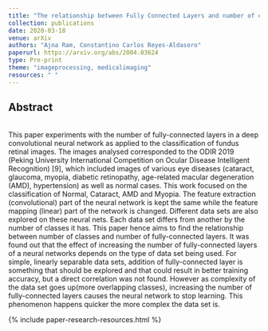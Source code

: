 ```yaml
---
title: "The relationship between Fully Connected Layers and number of classes for the analysis of retinal images"
collection: publications
date: 2020-03-18
venue: arXiv
authors: "Ajna Ram, Constantino Carlos Reyes-Aldasoro"
paperurl: https://arxiv.org/abs/2004.03624
type: Pre-print
theme: "imageprocessing, medicalimaging"
resources: " "
---
```

<h2> Abstract </h2>  <br>
This paper experiments with the number of fully-connected layers in a deep convolutional neural network as applied to the classification of fundus retinal images. The images analysed corresponded to the ODIR 2019 (Peking University International Competition on Ocular Disease Intelligent Recognition) [9], which included images of various eye diseases (cataract, glaucoma, myopia, diabetic retinopathy, age-related macular degeneration (AMD), hypertension) as well as normal cases. This work focused on the classification of Normal, Cataract, AMD and Myopia. The feature extraction (convolutional) part of the neural network is kept the same while the feature mapping (linear) part of the network is changed. Different data sets are also explored on these neural nets. Each data set differs from another by the number of classes it has. This paper hence aims to find the relationship between number of classes and number of fully-connected layers. It was found out that the effect of increasing the number of fully-connected layers of a neural networks depends on the type of data set being used. For simple, linearly separable data sets, addition of fully-connected layer is something that should be explored and that could result in better training accuracy, but a direct correlation was not found. However as complexity of the data set goes up(more overlapping classes), increasing the number of fully-connected layers causes the neural network to stop learning. This phenomenon happens quicker the more complex the data set is.

{% include paper-research-resources.html %}
